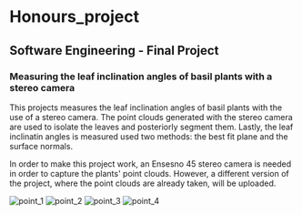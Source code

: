 # Honours_project
## Software Engineering - Final Project 
### Measuring the leaf inclination angles of basil plants with a stereo camera

This projects measures the leaf inclination angles of basil plants with the use of a stereo camera. The point clouds generated 
with the stereo camera are used to isolate the leaves and posteriorly segment them. Lastly, the leaf inclinatin angles is measured
used two methods: the best fit plane and the surface normals.

In order to make this project work, an Ensesno 45 stereo camera is needed in order to capture the plants' point clouds. However, a different version of the project, where the point clouds are already taken, will be uploaded.


![point_1](https://user-images.githubusercontent.com/72560934/159663968-d739c3d8-50ac-4154-bba0-4793fc31e77b.png)
![point_2](https://user-images.githubusercontent.com/72560934/159663979-936cffd4-fa4d-4816-958f-3d2cd74c2935.png)
![point_3](https://user-images.githubusercontent.com/72560934/159663987-4d1f3f4d-7213-487a-aa4a-0196e8c1ea6c.png)
![point_4](https://user-images.githubusercontent.com/72560934/159664020-3a2e0bc0-66f2-41a0-82a1-c4c5b06d909e.png)
